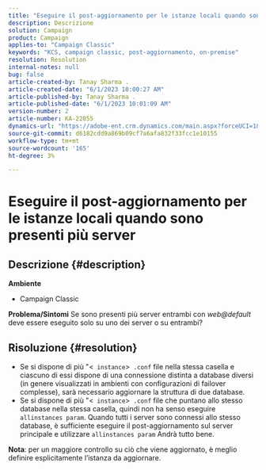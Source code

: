 ```yaml
---
title: "Eseguire il post-aggiornamento per le istanze locali quando sono presenti più server"
description: Descrizione
solution: Campaign
product: Campaign
applies-to: "Campaign Classic"
keywords: "KCS, campaign classic, post-aggiornamento, on-premise"
resolution: Resolution
internal-notes: null
bug: false
article-created-by: Tanay Sharma .
article-created-date: "6/1/2023 10:00:27 AM"
article-published-by: Tanay Sharma .
article-published-date: "6/1/2023 10:01:09 AM"
version-number: 2
article-number: KA-22055
dynamics-url: "https://adobe-ent.crm.dynamics.com/main.aspx?forceUCI=1&pagetype=entityrecord&etn=knowledgearticle&id=09c1841e-6300-ee11-8f6e-6045bd0067ea"
source-git-commit: d6182cdd9a869b09cf7a6afa832f33fcc1e10155
workflow-type: tm+mt
source-wordcount: '165'
ht-degree: 3%

---
```


# Eseguire il post-aggiornamento per le istanze locali quando sono presenti più server

## Descrizione {#description}

<b>Ambiente</b>
- Campaign Classic



<b>Problema/Sintomi</b>
Se sono presenti più server entrambi con *web@default* deve essere eseguito solo su uno dei server o su entrambi?


## Risoluzione {#resolution}


- Se si dispone di più &quot;&lt;` instance`>` .conf` file nella stessa casella e ciascuno di essi dispone di una connessione distinta a database diversi (in genere visualizzati in ambienti con configurazioni di failover complesse), sarà necessario aggiornare la struttura di due database.
- Se si dispone di più &quot;&lt;` instance`>` .conf` file che puntano allo stesso database nella stessa casella, quindi non ha senso eseguire `allinstances param`. Quando tutti i server sono connessi allo stesso database, è sufficiente eseguire il post-aggiornamento sul server principale e utilizzare `allinstances param` Andrà tutto bene.




<b>Nota</b>: per un maggiore controllo su ciò che viene aggiornato, è meglio definire esplicitamente l’istanza da aggiornare.
